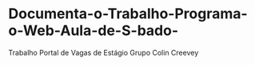 # Documenta-o-Trabalho-Programa-o-Web-Aula-de-S-bado-
Trabalho Portal de Vagas de Estágio Grupo Colin Creevey
